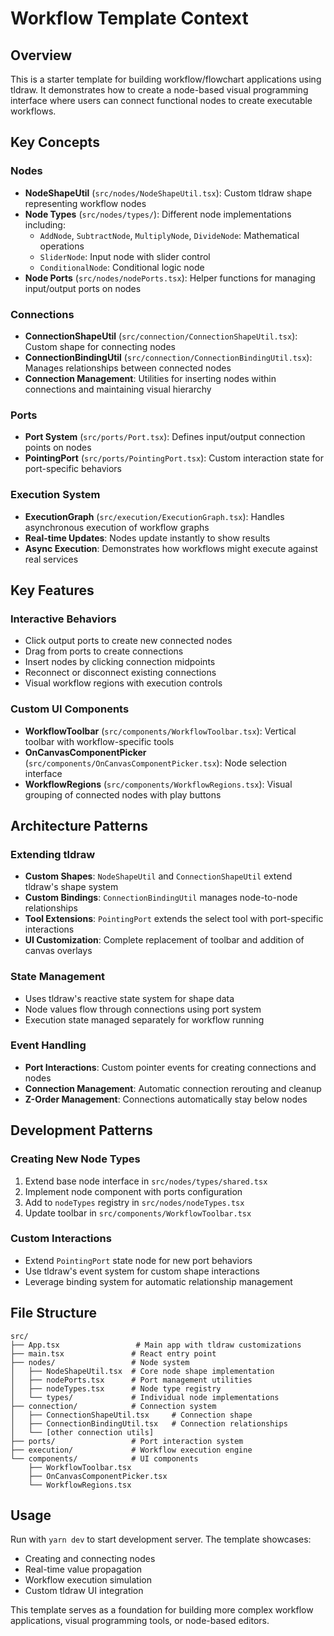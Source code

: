 # Workflow Template Context

## Overview

This is a starter template for building workflow/flowchart applications using tldraw. It demonstrates how to create a node-based visual programming interface where users can connect functional nodes to create executable workflows.

## Key Concepts

### Nodes

- **NodeShapeUtil** (`src/nodes/NodeShapeUtil.tsx`): Custom tldraw shape representing workflow nodes
- **Node Types** (`src/nodes/types/`): Different node implementations including:
  - `AddNode`, `SubtractNode`, `MultiplyNode`, `DivideNode`: Mathematical operations
  - `SliderNode`: Input node with slider control
  - `ConditionalNode`: Conditional logic node
- **Node Ports** (`src/nodes/nodePorts.tsx`): Helper functions for managing input/output ports on nodes

### Connections

- **ConnectionShapeUtil** (`src/connection/ConnectionShapeUtil.tsx`): Custom shape for connecting nodes
- **ConnectionBindingUtil** (`src/connection/ConnectionBindingUtil.tsx`): Manages relationships between connected nodes
- **Connection Management**: Utilities for inserting nodes within connections and maintaining visual hierarchy

### Ports

- **Port System** (`src/ports/Port.tsx`): Defines input/output connection points on nodes
- **PointingPort** (`src/ports/PointingPort.tsx`): Custom interaction state for port-specific behaviors

### Execution System

- **ExecutionGraph** (`src/execution/ExecutionGraph.tsx`): Handles asynchronous execution of workflow graphs
- **Real-time Updates**: Nodes update instantly to show results
- **Async Execution**: Demonstrates how workflows might execute against real services

## Key Features

### Interactive Behaviors

- Click output ports to create new connected nodes
- Drag from ports to create connections
- Insert nodes by clicking connection midpoints
- Reconnect or disconnect existing connections
- Visual workflow regions with execution controls

### Custom UI Components

- **WorkflowToolbar** (`src/components/WorkflowToolbar.tsx`): Vertical toolbar with workflow-specific tools
- **OnCanvasComponentPicker** (`src/components/OnCanvasComponentPicker.tsx`): Node selection interface
- **WorkflowRegions** (`src/components/WorkflowRegions.tsx`): Visual grouping of connected nodes with play buttons

## Architecture Patterns

### Extending tldraw

- **Custom Shapes**: `NodeShapeUtil` and `ConnectionShapeUtil` extend tldraw's shape system
- **Custom Bindings**: `ConnectionBindingUtil` manages node-to-node relationships
- **Tool Extensions**: `PointingPort` extends the select tool with port-specific interactions
- **UI Customization**: Complete replacement of toolbar and addition of canvas overlays

### State Management

- Uses tldraw's reactive state system for shape data
- Node values flow through connections using port system
- Execution state managed separately for workflow running

### Event Handling

- **Port Interactions**: Custom pointer events for creating connections and nodes
- **Connection Management**: Automatic connection rerouting and cleanup
- **Z-Order Management**: Connections automatically stay below nodes

## Development Patterns

### Creating New Node Types

1. Extend base node interface in `src/nodes/types/shared.tsx`
2. Implement node component with ports configuration
3. Add to `nodeTypes` registry in `src/nodes/nodeTypes.tsx`
4. Update toolbar in `src/components/WorkflowToolbar.tsx`

### Custom Interactions

- Extend `PointingPort` state node for new port behaviors
- Use tldraw's event system for custom shape interactions
- Leverage binding system for automatic relationship management

## File Structure

```
src/
├── App.tsx                 # Main app with tldraw customizations
├── main.tsx               # React entry point
├── nodes/                 # Node system
│   ├── NodeShapeUtil.tsx  # Core node shape implementation
│   ├── nodePorts.tsx      # Port management utilities
│   ├── nodeTypes.tsx      # Node type registry
│   └── types/             # Individual node implementations
├── connection/            # Connection system
│   ├── ConnectionShapeUtil.tsx     # Connection shape
│   ├── ConnectionBindingUtil.tsx   # Connection relationships
│   └── [other connection utils]
├── ports/                 # Port interaction system
├── execution/             # Workflow execution engine
└── components/            # UI components
    ├── WorkflowToolbar.tsx
    ├── OnCanvasComponentPicker.tsx
    └── WorkflowRegions.tsx
```

## Usage

Run with `yarn dev` to start development server. The template showcases:

- Creating and connecting nodes
- Real-time value propagation
- Workflow execution simulation
- Custom tldraw UI integration

This template serves as a foundation for building more complex workflow applications, visual programming tools, or node-based editors.
